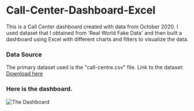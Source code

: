 # Call-Center-Dashboard-Excel
This is a Call Center dashboard created with data from October 2020. I used dataset that I obtained from 'Real World Fake Data' and then built a dashboard using Excel with different charts and filters to visualize the data.
### Data Source
The primary dataset used is the "call-centre.csv" file.
Link to the dataset: [Download here]( https://data.world/markbradbourne/rwfd-real-world-fake-data/workspace/file?filename=Call+Center.csv)


### Here is the dashboard.

![The Dashboard](https://github.com/Bukola4/Call-Center-Dashboard-Excel/assets/106938332/fb126ca7-2e34-4f03-8dd1-7a6a01a4aa1a)


